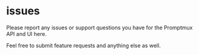 # issues

Please report any issues or support questions you have for the Promptmux API and UI here.

Feel free to submit feature requests and anything else as well.
